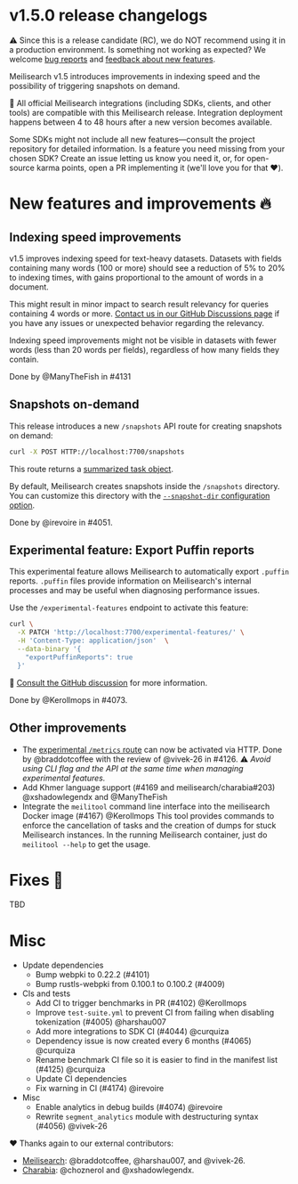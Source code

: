 # v1.5.0 release changelogs

<!-- The following line should ONLY be put PRE-release changelogs -->
⚠️ Since this is a release candidate (RC), we do NOT recommend using it in a production environment. Is something not working as expected? We welcome [bug reports](https://github.com/meilisearch/meilisearch/issues/new/choose) and [feedback about new features](https://github.com/meilisearch/product/discussions).

Meilisearch v1.5 introduces improvements in indexing speed and the possibility of triggering snapshots on demand.

<!-- The following lines should NOT be put in the PRE-release changelogs -->
🧰 All official Meilisearch integrations (including SDKs, clients, and other tools) are compatible with this Meilisearch release. Integration deployment happens between 4 to 48 hours after a new version becomes available.

<!-- The following lines should NOT be put in the PRE-release changelogs -->
Some SDKs might not include all new features—consult the project repository for detailed information. Is a feature you need missing from your chosen SDK? Create an issue letting us know you need it, or, for open-source karma points, open a PR implementing it (we'll love you for that ❤️).

# New features and improvements 🔥

## Indexing speed improvements

v1.5 improves indexing speed for text-heavy datasets. Datasets with fields containing many words (100 or more) should see a reduction of 5% to 20% to indexing times, with gains proportional to the amount of words in a document.

This might result in minor impact to search result relevancy for queries containing 4 words or more. [Contact us in our GitHub Discussions page](https://github.com/orgs/meilisearch/discussions/704) if you have any issues or unexpected behavior regarding the relevancy.

Indexing speed improvements might not be visible in datasets with fewer words (less than 20 words per fields), regardless of how many fields they contain.

Done by @ManyTheFish in #4131

## Snapshots on-demand

This release introduces a new `/snapshots` API route for creating snapshots on demand:

```bash
curl -X POST HTTP://localhost:7700/snapshots
```

This route returns a [summarized task object](https://www.meilisearch.com/docs/reference/api/tasks).

By default, Meilisearch creates snapshots inside the `/snapshots` directory. You can customize this directory with the [`--snapshot-dir` configuration option](https://www.meilisearch.com/docs/learn/configuration/instance_options#snapshot-destination).

Done by @irevoire in #4051.

## Experimental feature: Export Puffin reports

This experimental feature allows Meilisearch to automatically export `.puffin`  reports. `.puffin` files provide information on Meilisearch's internal processes and may be useful when diagnosing performance issues.

Use the `/experimental-features` endpoint to activate this feature:
```bash
curl \
  -X PATCH 'http://localhost:7700/experimental-features/' \
  -H 'Content-Type: application/json'  \
  --data-binary '{
    "exportPuffinReports": true
  }'
```

📣 [Consult the GitHub discussion](https://github.com/meilisearch/product/discussions/693) for more information.

Done by @Kerollmops in #4073.

## Other improvements

* The [experimental `/metrics` route](https://github.com/meilisearch/product/discussions/625) can now be activated via HTTP. Done by @braddotcoffee with the review of @vivek-26 in #4126. ⚠️ _Avoid using CLI flag and the API  at the same time when managing experimental features._
* Add Khmer language support (#4169 and meilisearch/charabia#203) @xshadowlegendx and @ManyTheFish
* Integrate the `meilitool` command line interface into the meilisearch Docker image (#4167) @Kerollmops
This tool provides commands to enforce the cancellation of tasks and the creation of dumps for stuck Meilisearch instances.
In the running Meilisearch container, just do `meilitool --help` to get the usage.

# Fixes 🐞
TBD

# Misc

* Update dependencies
  * Bump webpki to 0.22.2 (#4101)
  * Bump rustls-webpki from 0.100.1 to 0.100.2 (#4009)
* CIs and tests
  * Add CI to trigger benchmarks in PR (#4102) @Kerollmops
  * Improve `test-suite.yml` to prevent CI from failing when disabling tokenization (#4005) @harshau007
  * Add more integrations to SDK CI (#4044) @curquiza
  * Dependency issue is now created every 6 months (#4065) @curquiza
  * Rename benchmark CI file so it is easier to find in the manifest list (#4125) @curquiza
  * Update CI dependencies
  * Fix warning in CI (#4174) @irevoire
* Misc
  * Enable analytics in debug builds (#4074) @irevoire
  * Rewrite `segment_analytics` module with destructuring syntax (#4056) @vivek-26

❤️ Thanks again to our external contributors:
- [Meilisearch](https://github.com/meilisearch/meilisearch): @braddotcoffee, @harshau007, and @vivek-26.
- [Charabia](https://github.com/meilisearch/charabia): @choznerol and @xshadowlegendx.

